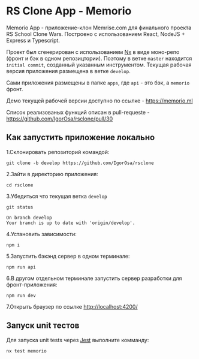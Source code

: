 # RS Clone App - Memorio

Memorio App - приложение-клон Memrise.com для финального проекта RS School Clone Wars. Построено с использованием React, NodeJS + Express и Typescript.

Проект был сгенерирован с использованием [Nx](https://nx.dev) в виде моно-репо (фронт и бэк в одном репозицтории). Поэтому в ветке `master` находится `initial commit`, созданный указанным инструментом. Текущая рабочая версия приложения размещена в ветке `develop`.

Сами приложения размещены в папке `apps`, где `api` - это бэк, а `memorio` фронт.

Демо текущей рабочей версии доступно по ссылке - <https://memorio.ml>

Список реализованых функций описан в pull-requeste - <https://github.com/IgorOsa/rsclone/pull/30>

## Как запустить приложение локально

1.Склонировать репозиторий командой:

`git clone -b develop https://github.com/IgorOsa/rsclone`

2.Зайти в директорию приложения:

`cd rsclone`

3.Убедиться что текущая ветка `develop`

`git status`

```
On branch develop
Your branch is up to date with 'origin/develop'.
```

4.Установить зависимости:

`npm i`

5.Запустить бэкэнд сервер в одном терминале:

`npm run api`

6.В другом отдельном терминале запустить сервер разработки для фронт-приложения:

`npm run dev`

7.Открыть браузер по ссылке <http://localhost:4200/>

## Запуск unit тестов

Для запуска unit tests через [Jest](https://jestjs.io) выполните комманду:

`nx test memorio`
